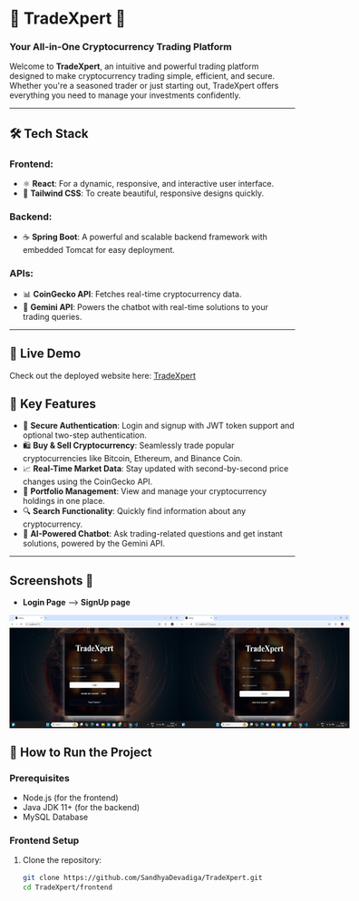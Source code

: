 # 🚀 **TradeXpert** 🌟  
### **Your All-in-One Cryptocurrency Trading Platform**  

Welcome to **TradeXpert**, an intuitive and powerful trading platform designed to make cryptocurrency trading simple, efficient, and secure. Whether you're a seasoned trader or just starting out, TradeXpert  offers everything you need to manage your investments confidently.  

---

## 🛠 **Tech Stack** 

### Frontend:  
- ⚛️ **React**: For a dynamic, responsive, and interactive user interface.  
- 🎨 **Tailwind CSS**: To create beautiful, responsive designs quickly.  

### Backend:  
- ☕ **Spring Boot**: A powerful and scalable backend framework with embedded Tomcat for easy deployment.  

### APIs:  
- 📊 **CoinGecko API**: Fetches real-time cryptocurrency data.  
- 🤖 **Gemini API**: Powers the chatbot with real-time solutions to your trading queries.  

---

## 🚀 Live Demo  
Check out the deployed website here: [TradeXpert](https://tradexpert-sandhya.netlify.app/)

## 🌟 **Key Features**  

- 🔑 **Secure Authentication**: Login and signup with JWT token support and optional two-step authentication.  
- 🛍️ **Buy & Sell Cryptocurrency**: Seamlessly trade popular cryptocurrencies like Bitcoin, Ethereum, and Binance Coin.  
- 📈 **Real-Time Market Data**: Stay updated with second-by-second price changes using the CoinGecko API.  
- 💼 **Portfolio Management**: View and manage your cryptocurrency holdings in one place.  
- 🔍 **Search Functionality**: Quickly find information about any cryptocurrency.  
- 🤖 **AI-Powered Chatbot**: Ask trading-related questions and get instant solutions, powered by the Gemini API.  

---

## Screenshots 📸
- **Login Page**  -->  **SignUp page**   
<div style="display: flex;">
<img src="https://raw.githubusercontent.com/SandhyaDevadiga/TradeXpert/master/Screenshot%20(29).png" width="300" height="200" alt="login Page">
<img src="https://raw.githubusercontent.com/SandhyaDevadiga/TradeXpert/master/Screenshot%20(30).png" width="300" height="200" alt="signup Page">
</div>

## 🚀 **How to Run the Project**  

### Prerequisites  
- Node.js (for the frontend)  
- Java JDK 11+ (for the backend)  
- MySQL Database  

### **Frontend Setup**  
1. Clone the repository:  
   ```bash
   git clone https://github.com/SandhyaDevadiga/TradeXpert.git
   cd TradeXpert/frontend
